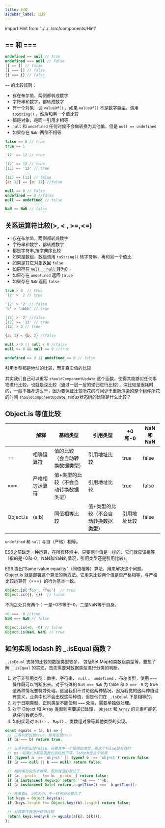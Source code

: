 ```yaml
---
title: 比较
sidebar_label: 比较
---
```


import Hint from '../../../src/components/Hint'

## == 和 ===

```js
undefined == null // true
undefined === null // false
[] == [] // false
[] === [] // false
{} === {} // false
```

`==` 的比较规则：

- 存在布尔值，两侧都转成数字
- 字符串和数字，都转成数字
- 有一个对象，调 `valueOf()` ，如果 `valueOf()` 不是数字类型，调用 `toString()` 。然后和另一个值比较
- 都是对象，是同一引用才相等
- `null` 和 `undefined` 任何时候不会做转换为其他值，但是 `null == undefined`
- 如果存在 `NaN`, 两侧不相等

```js
false == 0 // true
true == 1

'12' == 12 // true

[12] == 12 // true
[12] == '12' // true

[12] == [12] // false
{a: 12} == {a: 12} //false

null == 0 // false
undefined == 0 //false
null == undefined // false

NaN == NaN // false
```

## 关系运算符比较(>, < , >=,<=)

- 存在布尔值，两侧都转成数字
- 字符串和数字，都转成数字
- 都是字符串,按字典序比较
- 如果是数组，数组调用 `toString()` 转字符串，再和另一个值比
- 如果是其它对象返回 `false`
- [如果存在 `null` ， `null` 转为0](https://stackoverflow.com/questions/2910495/why-null-0-null-0-but-not-null-0)
- 如果存在 `undefined` 返回 `false`
- 如果存在 `NaN` 返回 `false`

```js
true > 0  // true
'12' >  2 // true

'12' > '2' // false
'b' > 'abbb' // true

[12] > '2' //false
[12] >= '12' // true
[12] > 2 // true

{a: 1} < {b: 2} //false

null > 0 || null < 0 //false
null >= 0 && null <= 0 //true

undefined >= 0 || undefined <= 0 // false
```

<Hint type="warning">引用类型都是地址的比较，而非真实值的比较</Hint>

其实我们自己可以重写 `shouldComponentUpdate` 这个函数，使得其能够对任何事物进行比较，也就是深比较（通过一层一层的递归进行比较），深比较是很耗时的，一般不推荐这么干，因为要保证比较所花的时间少于重新渲染的整个组件所花的时间 `shouldComponentUpdate`, redux状态树的比较是什么比较？

## Object.is 等值比较

|           | 解释           | 基础类型                              | 引用类型                              | +0和-0       | NaN和NaN |
| --------- | -------------- | ------------------------------------- | ------------------------------------- | ------------ | -------- |
| ==        | 相等运算符     | 值的比较（会自动转换数据类型）        | 引用地址比较                          | true         | false    |
| ===       | 严格相等运算符 | 值+类型的比较（不会自动转换数据类型） | 引用地址比较                          | true         | false    |
| Object.is | (a,b)          | 同值相等比较                          | 值+类型的比较（不会自动转换数据类型） | 引用地址比较 | false    | true |

`undefined` 和 `null` 与自（严格）相等。

ES6之前缺乏一种运算，在所有环境中，只要两个值是一样的，它们就应该相等（指的是+0和-0，NaN和NaN的情况，引用类型还是引用比较）。

ES6 提出“Same-value equality”（同值相等）算法，用来解决这个问题。Object.is 就是部署这个算法的新方法。它用来比较两个值是否严格相等，与严格比较运算符（===）的行为基本一致。

```js
Object.is('foo', 'foo')  // true
Object.is({}, {})  // false
```

不同之处只有两个：一是+0不等于-0，二是NaN等于自身。

```js
+0 === -0 //true
NaN === NaN // false

Object.is(+0, -0) // false
Object.is(NaN, NaN) // true
```

## 如何实现 lodash 的 _.isEqual 函数？

`_.isEqual` 支持的比较的数据类型较多， 包括Set,Map和类数组类型等，要想了解 `_.isEqual` 的实现，首先需要对数据类型进行分类的判断。

1. 对于非引用类型：数字、字符串、 `null` 、 `undefined` 、布尔类型，使用 `===` 操作既可以判断出来。对于特殊的 `NaN === NaN` 为 false 和 `0 === -0` 为 true 这两种情况要特殊处理。这里我们不讨论这两种情况，因为我觉的这两种值没有意义，业务中也不会出现这两种值，但是他们在 `_.isEqual` 下是相等的。
2. 对于日期类型、正则类型不能使用 `===` 处理，需要单独做处理。
3. 对于 Object 和 Array 类型则需要递归处理， `Object` 和 `Array` 的元素可能包括任何数据类型。
4. 如何实现对 `Set()` 、 `Map()` 、类数组对像等其他类型的实现。

```js
const equals = (a, b) => {
 // 三等判断出是true，那肯定是true
 if (a === b) return true;

 // 三等判断出是false，只要其中一个是原始类型，那这个false是有效的
 // ps：如果a,b都是函数的话统统不等，lodash是这个效果
 if (typeof a !== 'object' || typeof b !== 'object') return false;
 if (a === null || b === null) return false;

 // 相同类的实例才继续，否则就没必要比了
 if (a.__proto__ !== b.__proto__) return false;
 if (a instanceof RegExp) return ''+a === ''+b;
 if (a instanceof Date) return a.getTime() ===  b.getTime();

 // 先看看a, b的大小，不一样也没必要比了
 let keys = Object.keys(a);
 if (keys.length !== Object.keys(b).length) return false;

 // 对其属性再进行递归比较
 return keys.every(k => equals(a[k], b[k]));
};
```


